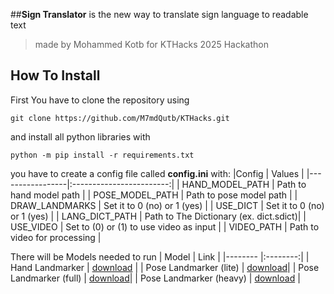 ##**Sign Translator** is the new way to translate sign language to readable text

> made by Mohammed Kotb for KTHacks 2025 Hackathon

## How To Install
First You have to clone the repository using
```
git clone https://github.com/M7mdQutb/KTHacks.git
```
and install all python libraries with
```
python -m pip install -r requirements.txt
```

you have to create a config file called **config.ini** with:
|Config           |            Values        |
|-----------------|:------------------------:|
| HAND_MODEL_PATH | Path to hand model path  |
| POSE_MODEL_PATH | Path to pose model path  |
| DRAW_LANDMARKS  | Set it to 0 (no) or 1 (yes) |
| USE_DICT        | Set it to 0 (no) or 1 (yes) |
| LANG_DICT_PATH  | Path to The Dictionary (ex. dict.sdict)|
| USE_VIDEO       | Set to (0) or (1) to use video as input |
| VIDEO_PATH      | Path to video for processing |

There will be Models needed to run
| Model   |  Link |
|-------- |:--------:|
| Hand Landmarker | [download](https://storage.googleapis.com/mediapipe-models/hand_landmarker/hand_landmarker/float16/latest/hand_landmarker.task) |
| Pose Landmarker (lite) | [download](https://storage.googleapis.com/mediapipe-models/pose_landmarker/pose_landmarker_lite/float16/latest/pose_landmarker_lite.task)|
| Pose Landmarker (full) | [download](https://storage.googleapis.com/mediapipe-models/pose_landmarker/pose_landmarker_full/float16/latest/pose_landmarker_full.task)|
| Pose Landmarker (heavy) | [download](https://storage.googleapis.com/mediapipe-models/pose_landmarker/pose_landmarker_heavy/float16/latest/pose_landmarker_heavy.task) |
